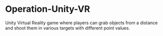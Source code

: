 # Operation-Unity-VR
Unity Virtual Reality game where players can grab objects from a distance and shoot them in various targets with different point values.

